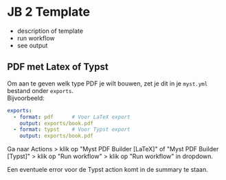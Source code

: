 # JB 2 Template

- description of template
- run workflow
- see output
 

## PDF met Latex of Typst 

Om aan te geven welk type PDF je wilt bouwen, zet je dit in je `myst.yml` bestand onder `exports`.  
Bijvoorbeeld:

```yaml
exports:
  - format: pdf      # Voor LaTeX export
    output: exports/book.pdf
  - format: typst    # Voor Typst export
    output: exports/book.pdf
```

Ga naar Actions > klik op "Myst PDF Builder [LaTeX]" of "Myst PDF Builder [Typst]" > klik op "Run workflow" > klik op "Run workflow" in dropdown.

Een eventuele error voor de Typst action komt in de summary te staan. 
